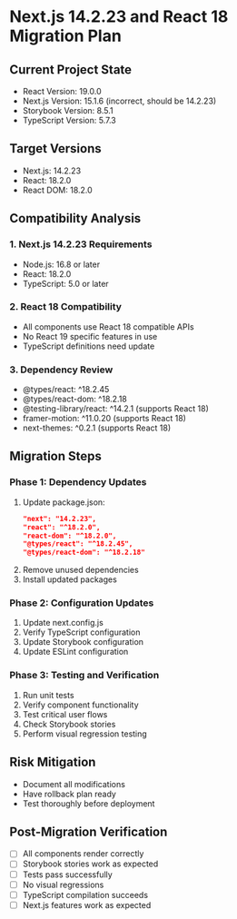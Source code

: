 # Next.js 14.2.23 and React 18 Migration Plan

## Current Project State
- React Version: 19.0.0
- Next.js Version: 15.1.6 (incorrect, should be 14.2.23)
- Storybook Version: 8.5.1
- TypeScript Version: 5.7.3

## Target Versions
- Next.js: 14.2.23
- React: 18.2.0
- React DOM: 18.2.0

## Compatibility Analysis

### 1. Next.js 14.2.23 Requirements
- Node.js: 16.8 or later
- React: 18.2.0
- TypeScript: 5.0 or later

### 2. React 18 Compatibility
- All components use React 18 compatible APIs
- No React 19 specific features in use
- TypeScript definitions need update

### 3. Dependency Review
- @types/react: ^18.2.45
- @types/react-dom: ^18.2.18
- @testing-library/react: ^14.2.1 (supports React 18)
- framer-motion: ^11.0.20 (supports React 18)
- next-themes: ^0.2.1 (supports React 18)

## Migration Steps

### Phase 1: Dependency Updates
1. Update package.json:
   ```json
   "next": "14.2.23",
   "react": "^18.2.0",
   "react-dom": "^18.2.0",
   "@types/react": "^18.2.45",
   "@types/react-dom": "^18.2.18"
   ```
2. Remove unused dependencies
3. Install updated packages

### Phase 2: Configuration Updates
1. Update next.config.js
2. Verify TypeScript configuration
3. Update Storybook configuration
4. Update ESLint configuration

### Phase 3: Testing and Verification
1. Run unit tests
2. Verify component functionality
3. Test critical user flows
4. Check Storybook stories
5. Perform visual regression testing

## Risk Mitigation
- Document all modifications
- Have rollback plan ready
- Test thoroughly before deployment

## Post-Migration Verification
- [ ] All components render correctly
- [ ] Storybook stories work as expected
- [ ] Tests pass successfully
- [ ] No visual regressions
- [ ] TypeScript compilation succeeds
- [ ] Next.js features work as expected